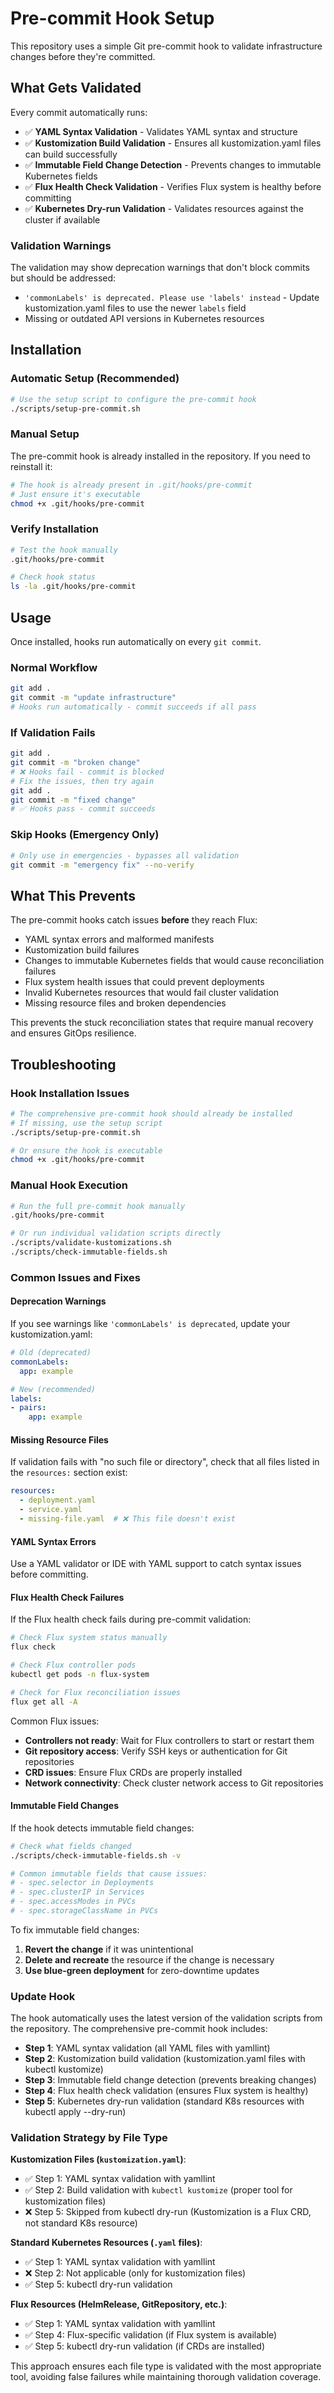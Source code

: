# Pre-commit Hook Setup

This repository uses a simple Git pre-commit hook to validate infrastructure changes before they're committed.

## What Gets Validated

Every commit automatically runs:

- ✅ **YAML Syntax Validation** - Validates YAML syntax and structure
- ✅ **Kustomization Build Validation** - Ensures all kustomization.yaml files can build successfully
- ✅ **Immutable Field Change Detection** - Prevents changes to immutable Kubernetes fields
- ✅ **Flux Health Check Validation** - Verifies Flux system is healthy before committing
- ✅ **Kubernetes Dry-run Validation** - Validates resources against the cluster if available

### Validation Warnings

The validation may show deprecation warnings that don't block commits but should be addressed:

- `'commonLabels' is deprecated. Please use 'labels' instead` - Update kustomization.yaml files to use the newer `labels` field
- Missing or outdated API versions in Kubernetes resources

## Installation

### Automatic Setup (Recommended)

```bash
# Use the setup script to configure the pre-commit hook
./scripts/setup-pre-commit.sh
```

### Manual Setup

The pre-commit hook is already installed in the repository. If you need to reinstall it:

```bash
# The hook is already present in .git/hooks/pre-commit
# Just ensure it's executable
chmod +x .git/hooks/pre-commit
```

### Verify Installation

```bash
# Test the hook manually
.git/hooks/pre-commit

# Check hook status
ls -la .git/hooks/pre-commit
```

## Usage

Once installed, hooks run automatically on every `git commit`. 

### Normal Workflow
```bash
git add .
git commit -m "update infrastructure"
# Hooks run automatically - commit succeeds if all pass
```

### If Validation Fails
```bash
git add .
git commit -m "broken change"
# ❌ Hooks fail - commit is blocked
# Fix the issues, then try again
git add .
git commit -m "fixed change"
# ✅ Hooks pass - commit succeeds
```

### Skip Hooks (Emergency Only)
```bash
# Only use in emergencies - bypasses all validation
git commit -m "emergency fix" --no-verify
```

## What This Prevents

The pre-commit hooks catch issues **before** they reach Flux:

- YAML syntax errors and malformed manifests
- Kustomization build failures
- Changes to immutable Kubernetes fields that would cause reconciliation failures
- Flux system health issues that could prevent deployments
- Invalid Kubernetes resources that would fail cluster validation
- Missing resource files and broken dependencies

This prevents the stuck reconciliation states that require manual recovery and ensures GitOps resilience.

## Troubleshooting

### Hook Installation Issues
```bash
# The comprehensive pre-commit hook should already be installed
# If missing, use the setup script
./scripts/setup-pre-commit.sh

# Or ensure the hook is executable
chmod +x .git/hooks/pre-commit
```

### Manual Hook Execution
```bash
# Run the full pre-commit hook manually
.git/hooks/pre-commit

# Or run individual validation scripts directly
./scripts/validate-kustomizations.sh
./scripts/check-immutable-fields.sh
```

### Common Issues and Fixes

#### Deprecation Warnings
If you see warnings like `'commonLabels' is deprecated`, update your kustomization.yaml:

```yaml
# Old (deprecated)
commonLabels:
  app: example

# New (recommended)
labels:
- pairs:
    app: example
```

#### Missing Resource Files
If validation fails with "no such file or directory", check that all files listed in the `resources:` section exist:

```yaml
resources:
  - deployment.yaml
  - service.yaml
  - missing-file.yaml  # ❌ This file doesn't exist
```

#### YAML Syntax Errors
Use a YAML validator or IDE with YAML support to catch syntax issues before committing.

#### Flux Health Check Failures
If the Flux health check fails during pre-commit validation:

```bash
# Check Flux system status manually
flux check

# Check Flux controller pods
kubectl get pods -n flux-system

# Check for Flux reconciliation issues
flux get all -A
```

Common Flux issues:
- **Controllers not ready**: Wait for Flux controllers to start or restart them
- **Git repository access**: Verify SSH keys or authentication for Git repositories
- **CRD issues**: Ensure Flux CRDs are properly installed
- **Network connectivity**: Check cluster network access to Git repositories

#### Immutable Field Changes
If the hook detects immutable field changes:

```bash
# Check what fields changed
./scripts/check-immutable-fields.sh -v

# Common immutable fields that cause issues:
# - spec.selector in Deployments
# - spec.clusterIP in Services  
# - spec.accessModes in PVCs
# - spec.storageClassName in PVCs
```

To fix immutable field changes:
1. **Revert the change** if it was unintentional
2. **Delete and recreate** the resource if the change is necessary
3. **Use blue-green deployment** for zero-downtime updates

### Update Hook
The hook automatically uses the latest version of the validation scripts from the repository. The comprehensive pre-commit hook includes:

- **Step 1**: YAML syntax validation (all YAML files with yamllint)
- **Step 2**: Kustomization build validation (kustomization.yaml files with kubectl kustomize)
- **Step 3**: Immutable field change detection (prevents breaking changes)
- **Step 4**: Flux health check validation (ensures Flux system is healthy)
- **Step 5**: Kubernetes dry-run validation (standard K8s resources with kubectl apply --dry-run)

### Validation Strategy by File Type

**Kustomization Files (`kustomization.yaml`)**:
- ✅ Step 1: YAML syntax validation with yamllint
- ✅ Step 2: Build validation with `kubectl kustomize` (proper tool for kustomization files)
- ❌ Step 5: Skipped from kubectl dry-run (Kustomization is a Flux CRD, not standard K8s resource)

**Standard Kubernetes Resources (`.yaml` files)**:
- ✅ Step 1: YAML syntax validation with yamllint
- ❌ Step 2: Not applicable (only for kustomization files)
- ✅ Step 5: kubectl dry-run validation

**Flux Resources (HelmRelease, GitRepository, etc.)**:
- ✅ Step 1: YAML syntax validation with yamllint
- ✅ Step 4: Flux-specific validation (if Flux system is available)
- ✅ Step 5: kubectl dry-run validation (if CRDs are installed)

This approach ensures each file type is validated with the most appropriate tool, avoiding false failures while maintaining thorough validation coverage.
